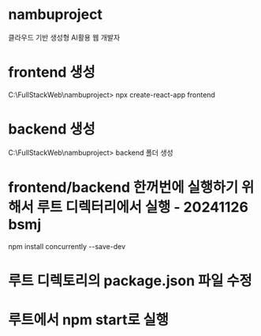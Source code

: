 # nambuproject
클라우드 기반 생성형 AI활용 웹 개발자

# frontend 생성
C:\FullStackWeb\nambuproject> npx create-react-app frontend

# backend 생성
C:\FullStackWeb\nambuproject> backend 폴더 생성

# frontend/backend 한꺼번에 실행하기 위해서 루트 디렉터리에서 실행 - 20241126 bsmj
npm install concurrently --save-dev

# 루트 디렉토리의 package.json 파일 수정
# 루트에서 npm start로 실행